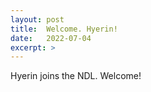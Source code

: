 ```yaml
---
layout: post
title:  Welcome. Hyerin!
date:   2022-07-04
excerpt: > 
---
```

Hyerin joins the NDL. Welcome!
